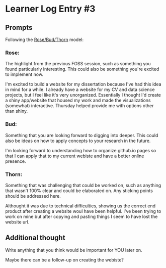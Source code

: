 # Learner Log Entry #3 

## Prompts
Following the [Rose/Bud/Thorn](https://www.panoramaed.com/blog/rose-bud-thorn-activity-and-worksheet#:~:text=%22Rose%2C%20Bud%2C%20Thorn%22%20is%20a%20mindful%20design%2D,day%2C%20week%2C%20or%20month.) model:

### Rose:
The highlight from the previous FOSS session, such as something you found particularly interesting. This could also be something you're excited to implement now.

I'm excited to build a website for my dissertation because I've had this idea in mind for a while. I already have a website for my CV and data science projects, but I feel like it's very unorganized. Essentially I thought I'd create a shiny app/website that housed my work and made the visualizations (somewhat) interactive. Thursday helped provide me with options other than shiny.

### Bud: 
Something that you are looking forward to digging into deeper. This could also be ideas on how to apply concepts to your research in the future. 

I'm looking forward to understanding how to organize github.io pages so that I can apply that to my current webiste and have a better online presence. 

### Thorn: 
Something that was challenging that could be worked on, such as anything that wasn't 100% clear and could be elaborated on. Any sticking points should be addressed here. 

Althought it was due to technical difficulties, showing us the correct end product after creating a website woul have been helpful. I've been trying to work on mine but after copying and pasting things I seem to have lost the website url. 

## Additional thought
Write anything that you think would be important for YOU later on.

Maybe there can be a follow-up on creating the webiste?
